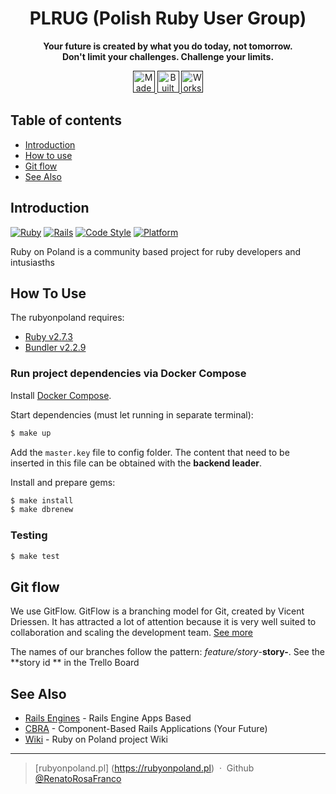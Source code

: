 <h1 align='center'>PLRUG (Polish Ruby User Group)</h1>
<p align='center'>
  <b>Your future is created by what you do today, not tomorrow.</b> <br/>
  <b>Don't limit your challenges. Challenge your limits.</b>
</p>

<p align='center'>
  <a href=''>
    <img alt="Made with ruby" title="Ruby" 
      src="https://forthebadge.com/images/badges/made-with-ruby.svg" height="35">
  </a>

  <a href=''>
    <img alt="Built with love" title="Love" 
      src="https://forthebadge.com/images/badges/built-with-love.svg" height="35">
  </a>

  <a href=''>
    <img alt="Works every time" title="Works" 
      src="https://forthebadge.com/images/badges/60-percent-of-the-time-works-every-time.svg" height="35">    
  </a>
</p>

## Table of contents
- [Introduction](#introduction)
- [How to use](#how-to-use)
- [Git flow](#git-flow)
- [See Also](#see-also)

## Introduction
[![Ruby](https://img.shields.io/badge/ruby-v2.7%2B-blue.svg)](https://www.ruby-lang.org/en/news/2020/03/31/ruby-2-7-1-released/)
[![Rails](https://img.shields.io/badge/rails-v7.0%2B-blue.svg)](https://guides.rubyonrails.org/v7.0.3.7/)
[![Code Style](https://img.shields.io/badge/code_style-rubocop-brightgreen.svg)](https://github.com/rubocop-hq/rubocop)
[![Platform](https://img.shields.io/badge/platform-linux%20%7C%20windows%20%7C%20mac-D0547F.svg)]()

Ruby on Poland is a community based project for ruby developers and intusiasths

## How To Use
The rubyonpoland requires:
- [Ruby v2.7.3](https://ruby-lang.org/en/)
- [Bundler v2.2.9](https://bundler.io/)

### Run project dependencies via Docker Compose
Install [Docker Compose](https://docs.docker.com/compose/install/#install-compose).

Start dependencies (must let running in separate terminal):
```sh
$ make up
```

Add the `master.key` file to config folder. The content that need to be inserted in this 
file can be obtained with the **backend leader**.

Install and prepare gems:
```sh
$ make install
$ make dbrenew
```

### Testing
```sh
$ make test
```

## Git flow
We use GitFlow. GitFlow is a branching model for Git, created by Vicent Driessen. 
It has attracted a lot of attention because it is very well suited to collaboration and
scaling the development team. [See more]()

The names of our branches follow the pattern: *feature/story*-**story-**. See the **story id ** in the Trello Board

## See Also
- [Rails Engines](https://github.com/taskrabbit/rails_engines_example#rails-engines) - Rails Engine Apps Based
- [CBRA](https://cbra.info/) - Component-Based Rails Applications (Your Future)
- [Wiki](https://github.com/rubyonpoland/rop-web/wiki) - Ruby on Poland project Wiki
---
> [rubyonpoland.pl] (https://rubyonpoland.pl) &nbsp;&middot;&nbsp;
> Github [@RenatoRosaFranco](https://github.com/RenatoRosaFranco)
